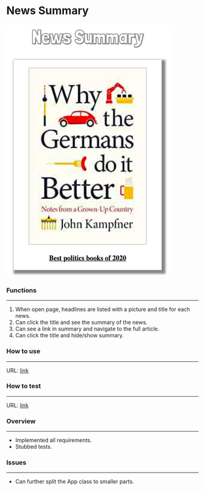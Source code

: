 # News Summary

![news](/docs/images/news-summary.png)

### Functions
-------

1. When open page, headlines are listed with a picture and title for each news.
2. Can click the title and see the summary of the news.
3. Can see a link in summary and navigate to the full article.
4. Can click the title and hide/show summary.

### How to use
-------
URL: <a href="https://shacheng.co.uk/news-summary-challenge/" target="_blank">link</a>

### How to test
-------
URL: <a href="https://shacheng.co.uk/news-summary-challenge/test.html" target="_blank">link</a>

### Overview
-------
- Implemented all requirements.
- Stubbed tests.

### Issues
-------
- Can further split the App class to smaller parts.


